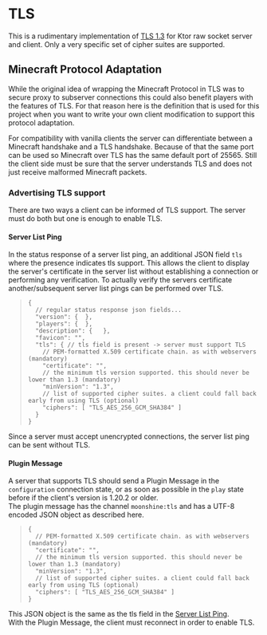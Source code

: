 # TLS

This is a rudimentary implementation of [TLS 1.3](https://datatracker.ietf.org/doc/html/rfc8446) for Ktor raw socket server and client.
Only a very specific set of cipher suites are supported.

## Minecraft Protocol Adaptation
While the original idea of wrapping the Minecraft Protocol in TLS was to secure proxy to subserver connections
this could also benefit players with the features of TLS. For that reason here is the definition that is used for this project
when you want to write your own client modification to support this protocol adaptation.

For compatibility with vanilla clients the server can differentiate between a Minecraft handshake and a TLS handshake.
Because of that the same port can be used so Minecraft over TLS has the same default port of 25565.
Still the client side must be sure that the server understands TLS and does not just receive malformed Minecraft packets.

### Advertising TLS support
There are two ways a client can be informed of TLS support. The server must do both but one is enough to enable TLS.

#### Server List Ping
In the status response of a server list ping, an additional JSON field `tls` where the presence indicates tls support.
This allows the client to display the server's certificate in the server list without establishing a connection or performing any verification.
To actually verify the servers certificate another/subsequent server list pings can be performed over TLS.

> ```json5
> {
>   // regular status response json fields...
>   "version": {  },
>   "players": {  },
>   "description": {   },
>   "favicon": "",
>   "tls": { // tls field is present -> server must support TLS
>     // PEM-formatted X.509 certificate chain. as with webservers (mandatory)
>     "certificate": "",
>     // the minimum tls version supported. this should never be lower than 1.3 (mandatory)
>     "minVersion": "1.3",
>     // list of supported cipher suites. a client could fall back early from using TLS (optional)
>     "ciphers": [ "TLS_AES_256_GCM_SHA384" ]
>   }
> }
> ```

Since a server must accept unencrypted connections, the server list ping can be sent without TLS.

#### Plugin Message
A server that supports TLS should send a Plugin Message in the `configuration` connection state,
or as soon as possible in the `play` state before if the client's version is 1.20.2 or older.  
The plugin message has the channel `moonshine:tls` and has a UTF-8 encoded JSON object as described here.  

> ```json5
> {
>   // PEM-formatted X.509 certificate chain. as with webservers (mandatory)
>   "certificate": "",
>   // the minimum tls version supported. this should never be lower than 1.3 (mandatory)
>   "minVersion": "1.3",
>   // list of supported cipher suites. a client could fall back early from using TLS (optional)
>   "ciphers": [ "TLS_AES_256_GCM_SHA384" ]
> }
> ```

This JSON object is the same as the tls field in the [Server List Ping](#server-list-ping).  
With the Plugin Message, the client must reconnect in order to enable TLS.
